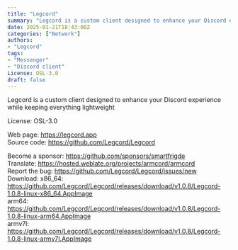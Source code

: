 ```yaml
---
title: "Legcord"
summary: "Legcord is a custom client designed to enhance your Discord experience while keeping everything lightweight"
date: 2025-01-21T18:43:00Z
categories: ["Network"]
authors:
- "Legcord"
tags:
- "Messenger" 
- "Discord client"
License: OSL-3.0
draft: false
---
```


Legcord is a custom client designed to enhance your Discord experience while keeping everything lightweight

License: OSL-3.0

Web page: <https://legcord.app>  
Source code: <https://github.com/Legcord/Legcord>

Become a sponsor: <https://github.com/sponsors/smartfrigde>  
Translate: <https://hosted.weblate.org/projects/armcord/armcord>  
Report the bug: <https://github.com/Legcord/Legcord/issues/new>  
Download: x86_64: <https://github.com/Legcord/Legcord/releases/download/v1.0.8/Legcord-1.0.8-linux-x86_64.AppImage>  
          arm64: <https://github.com/Legcord/Legcord/releases/download/v1.0.8/Legcord-1.0.8-linux-arm64.AppImage>  
          armv7l: <https://github.com/Legcord/Legcord/releases/download/v1.0.8/Legcord-1.0.8-linux-armv7l.AppImage>  
